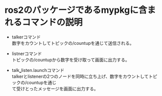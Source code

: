 # ros2のパッケージであるmypkgに含まれるコマンドの説明
* talkerコマンド  
数字をカウントしてトピックの/countupを通じて送信される。

* listnerコマンド  
トピックの/countupから数字を受け取って画面に出力する。

* talk‗listen.launchコマンド  
talkerとlistenerの2つのノードを同時に立ち上げ、数字をカウントしてトピックの/countupを通じ  
  て受けとったメッセージを画面に出力する。
